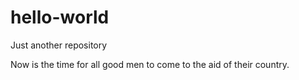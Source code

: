# hello-world
Just another repository

Now is the time for all good men to come to the aid of their country.

